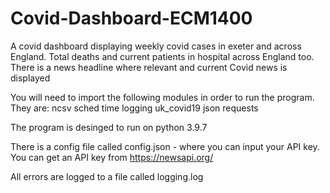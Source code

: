 # Covid-Dashboard-ECM1400
A covid dashboard displaying weekly covid cases in exeter and across England. Total deaths and current patients in hospital across England too. There is a news headline where relevant and current Covid news is displayed

You will need to import the following modules in order to run the program.  They are:
ncsv 
sched
time
logging
uk_covid19
json
requests

The program is desinged to run on python 3.9.7

There is a config file called config.json -  where you can input your API key. You can get an API key from https://newsapi.org/

All errors are logged to a file called logging.log




